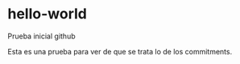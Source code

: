 # hello-world
Prueba inicial github

Esta es una prueba para ver de que se trata lo de los commitments. 

